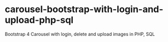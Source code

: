 # carousel-bootstrap-with-login-and-upload-php-sql
Bootstrap 4 Carousel with login, delete and upload images in PHP, SQL
